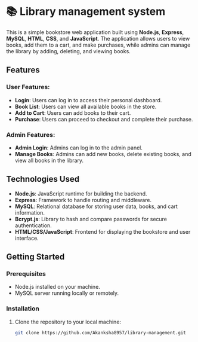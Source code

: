 # 📚 Library management system

This is a simple bookstore web application built using **Node.js**, **Express**, **MySQL**, **HTML**, **CSS**, and **JavaScript**. The application allows users to view books, add them to a cart, and make purchases, while admins can manage the library by adding, deleting, and viewing books.

## Features

### User Features:
- **Login**: Users can log in to access their personal dashboard.
- **Book List**: Users can view all available books in the store.
- **Add to Cart**: Users can add books to their cart.
- **Purchase**: Users can proceed to checkout and complete their purchase.

### Admin Features:
- **Admin Login**: Admins can log in to the admin panel.
- **Manage Books**: Admins can add new books, delete existing books, and view all books in the library.

## Technologies Used

- **Node.js**: JavaScript runtime for building the backend.
- **Express**: Framework to handle routing and middleware.
- **MySQL**: Relational database for storing user data, books, and cart information.
- **Bcrypt.js**: Library to hash and compare passwords for secure authentication.
- **HTML/CSS/JavaScript**: Frontend for displaying the bookstore and user interface.

## Getting Started

### Prerequisites

- Node.js installed on your machine.
- MySQL server running locally or remotely.

### Installation

1. Clone the repository to your local machine:

   ```bash
   git clone https://github.com/Akanksha8957/library-management.git

